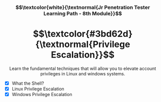 <h3 align="center"> $$\textcolor{white}{\textnormal{Jr Penetration Tester Learning Path - 8th Module}}$$ </h3>
<h1 align="center"> $$\textcolor{#3bd62d}{\textnormal{Privilege Escalation}}$$ </h1>

<p align="center">Learn the fundamental techniques that will allow you to elevate account privileges in Linux and windows systems.</p>

- [x] What the Shell?
- [x] Linux Privilege Escalation
- [x] Windows Privilege Escalation
